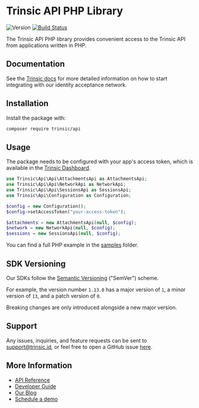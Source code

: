 # Trinsic API PHP Library

![Version](https://img.shields.io/packagist/v/trinsic/api)
[![Build Status](https://github.com/trinsic-id/sdk/actions/workflows/api-php-release.yml/badge.svg)](https://github.com/trinsic-id/sdk/actions?query=branch%main)

The Trinsic API PHP library provides convenient access to the Trinsic API from
applications written in PHP.

## Documentation

See the [Trinsic docs](https://docs.trinsic.id/docs/) for more detailed information on how to start integrating with our identity acceptance network.

## Installation

Install the package with:

```sh
composer require trinsic/api
```

## Usage

The package needs to be configured with your app's access token, which is
available in the [Trinsic Dashboard](https://dashboard.trinsic.id).

```php
use Trinsic\Api\Api\AttachmentsApi as AttachmentsApi;
use Trinsic\Api\Api\NetworkApi as NetworkApi;
use Trinsic\Api\Api\SessionsApi as SessionsApi;
use Trinsic\Api\Configuration as Configuration;

$config = new Configuration();
$config->setAccessToken("your-access-token");

$attachments = new AttachmentsApi(null, $config);
$network = new NetworkApi(null, $config);
$sessions = new SessionsApi(null, $config);
```

You can find a full PHP example in the [samples](https://github.com/trinsic-id/sdk/tree/main/api-php/samples) folder.

## SDK Versioning

Our SDKs follow the [Semantic Versioning](https://semver.org) ("SemVer") scheme. 

For example, the version number `1.13.0` has a major version of `1`, a minor version of `13`, and a patch version of `0`.

Breaking changes are only introduced alongside a new major version.

## Support

Any issues, inquiries, and feature requests can be sent to [support@trinsic.id](mailto:support@trinsic.id), or feel free to open a GitHub issue [here](https://github.com/trinsic-id/sdk/issues).

## More Information

- [API Reference](https://docs.trinsic.id/reference)
- [Developer Guide](https://docs.trinsic.id/docs/developer-tools)
- [Our Blog](https://trinsic.id/blog/)
- [Schedule a demo](https://trinsic.id/contact/)
